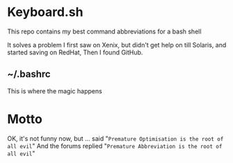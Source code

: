 # Keyboard.sh

This repo contains my best command abbreviations for a bash shell

It solves a problem I first saw on Xenix, but didn't get help on till Solaris, and started saving on RedHat, Then I found GitHub.

## ~/.bashrc

This is where the magic happens

# Motto

OK, it's not funny now, but ... said "`Premature Optimisation is the root of all evil`"
And the forums replied "`Premature Abbreviation is the root of all evil`"
